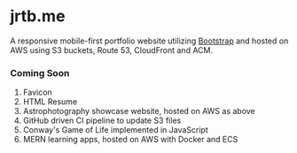 # jrtb.me

A responsive mobile-first portfolio website utilizing [Bootstrap](https://getbootstrap.com/) and hosted on AWS using S3 buckets, Route 53, CloudFront and ACM.

### Coming Soon

1. Favicon
2. HTML Resume
3. Astrophotography showcase website, hosted on AWS as above
4. GitHub driven CI pipeline to update S3 files
5. Conway's Game of Life implemented in JavaScript
6. MERN learning apps, hosted on AWS with Docker and ECS
